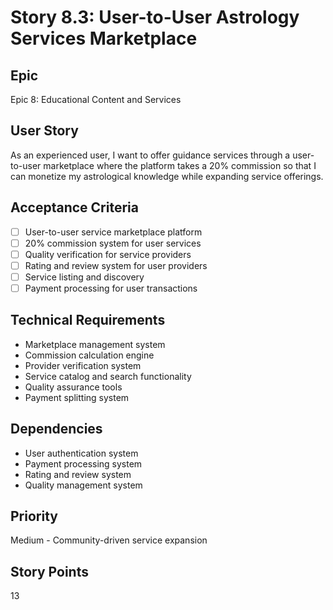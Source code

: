 # Story 8.3: User-to-User Astrology Services Marketplace

## Epic
Epic 8: Educational Content and Services

## User Story
As an experienced user, I want to offer guidance services through a user-to-user marketplace where the platform takes a 20% commission so that I can monetize my astrological knowledge while expanding service offerings.

## Acceptance Criteria
- [ ] User-to-user service marketplace platform
- [ ] 20% commission system for user services
- [ ] Quality verification for service providers
- [ ] Rating and review system for user providers
- [ ] Service listing and discovery
- [ ] Payment processing for user transactions

## Technical Requirements
- Marketplace management system
- Commission calculation engine
- Provider verification system
- Service catalog and search functionality
- Quality assurance tools
- Payment splitting system

## Dependencies
- User authentication system
- Payment processing system
- Rating and review system
- Quality management system

## Priority
Medium - Community-driven service expansion

## Story Points
13